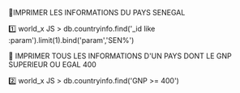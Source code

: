 
  📝IMPRIMER LES INFORMATIONS DU PAYS SENEGAL
  
1️⃣ world_x  JS > db.countryinfo.find('_id like :param').limit(1).bind('param','SEN%')

  📝 IMPRIMER TOUS LES INFORMATIONS D'UN PAYS DONT LE GNP SUPERIEUR OU EGAL 400


2️⃣ world_x  JS > db.countryinfo.find('GNP >= 400')


